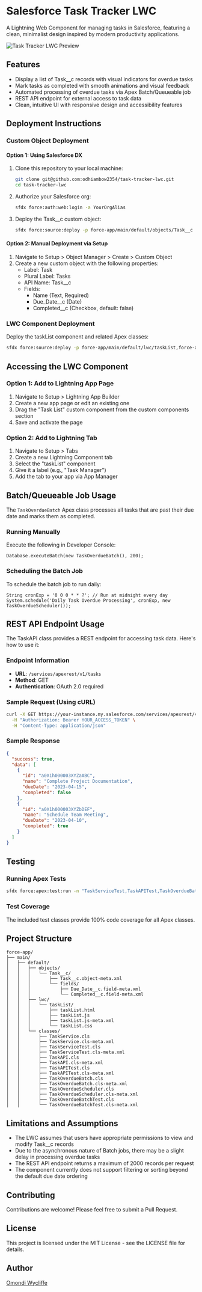 
# Salesforce Task Tracker LWC

A Lightning Web Component for managing tasks in Salesforce, featuring a clean, minimalist design inspired by modern productivity applications.

![Task Tracker LWC Preview](https://via.placeholder.com/800x450.png?text=Task+Tracker+LWC)

## Features

- Display a list of Task__c records with visual indicators for overdue tasks
- Mark tasks as completed with smooth animations and visual feedback
- Automated processing of overdue tasks via Apex Batch/Queueable job
- REST API endpoint for external access to task data
- Clean, intuitive UI with responsive design and accessibility features

## Deployment Instructions

### Custom Object Deployment

#### Option 1: Using Salesforce DX

1. Clone this repository to your local machine:
   ```bash
   git clone git@github.com:odhiambow2354/task-tracker-lwc.git
   cd task-tracker-lwc
   ```

2. Authorize your Salesforce org:
   ```bash
   sfdx force:auth:web:login -a YourOrgAlias
   ```

3. Deploy the Task__c custom object:
   ```bash
   sfdx force:source:deploy -p force-app/main/default/objects/Task__c
   ```

#### Option 2: Manual Deployment via Setup

1. Navigate to Setup > Object Manager > Create > Custom Object
2. Create a new custom object with the following properties:
   - Label: Task
   - Plural Label: Tasks
   - API Name: Task__c
   - Fields:
     - Name (Text, Required)
     - Due_Date__c (Date)
     - Completed__c (Checkbox, default: false)

### LWC Component Deployment

Deploy the taskList component and related Apex classes:

```bash
sfdx force:source:deploy -p force-app/main/default/lwc/taskList,force-app/main/default/classes
```

## Accessing the LWC Component

### Option 1: Add to Lightning App Page

1. Navigate to Setup > Lightning App Builder
2. Create a new app page or edit an existing one
3. Drag the "Task List" custom component from the custom components section
4. Save and activate the page

### Option 2: Add to Lightning Tab

1. Navigate to Setup > Tabs
2. Create a new Lightning Component tab
3. Select the "taskList" component
4. Give it a label (e.g., "Task Manager")
5. Add the tab to your app via App Manager

## Batch/Queueable Job Usage

The `TaskOverdueBatch` Apex class processes all tasks that are past their due date and marks them as completed.

### Running Manually

Execute the following in Developer Console:

```apex
Database.executeBatch(new TaskOverdueBatch(), 200);
```

### Scheduling the Batch Job

To schedule the batch job to run daily:

```apex
String cronExp = '0 0 0 * * ?'; // Run at midnight every day
System.schedule('Daily Task Overdue Processing', cronExp, new TaskOverdueScheduler());
```

## REST API Endpoint Usage

The TaskAPI class provides a REST endpoint for accessing task data. Here's how to use it:

### Endpoint Information

- **URL**: `/services/apexrest/v1/tasks`
- **Method**: GET
- **Authentication**: OAuth 2.0 required

### Sample Request (Using cURL)

```bash
curl -X GET https://your-instance.my.salesforce.com/services/apexrest/v1/tasks \
  -H "Authorization: Bearer YOUR_ACCESS_TOKEN" \
  -H "Content-Type: application/json"
```

### Sample Response

```json
{
  "success": true,
  "data": [
    {
      "id": "a0X1h000003XYZaABC",
      "name": "Complete Project Documentation",
      "dueDate": "2023-04-15",
      "completed": false
    },
    {
      "id": "a0X1h000003XYZbDEF",
      "name": "Schedule Team Meeting",
      "dueDate": "2023-04-10",
      "completed": true
    }
  ]
}
```

## Testing

### Running Apex Tests

```bash
sfdx force:apex:test:run -n "TaskServiceTest,TaskAPITest,TaskOverdueBatchTest" -r human
```

### Test Coverage

The included test classes provide 100% code coverage for all Apex classes.

## Project Structure

```
force-app/
├── main/
│   ├── default/
│   │   ├── objects/
│   │   │   └── Task__c/
│   │   │       ├── Task__c.object-meta.xml
│   │   │       └── fields/
│   │   │           ├── Due_Date__c.field-meta.xml
│   │   │           └── Completed__c.field-meta.xml
│   │   ├── lwc/
│   │   │   └── taskList/
│   │   │       ├── taskList.html
│   │   │       ├── taskList.js
│   │   │       ├── taskList.js-meta.xml
│   │   │       └── taskList.css
│   │   └── classes/
│   │       ├── TaskService.cls
│   │       ├── TaskService.cls-meta.xml
│   │       ├── TaskServiceTest.cls
│   │       ├── TaskServiceTest.cls-meta.xml
│   │       ├── TaskAPI.cls
│   │       ├── TaskAPI.cls-meta.xml
│   │       ├── TaskAPITest.cls
│   │       ├── TaskAPITest.cls-meta.xml
│   │       ├── TaskOverdueBatch.cls
│   │       ├── TaskOverdueBatch.cls-meta.xml
│   │       ├── TaskOverdueScheduler.cls
│   │       ├── TaskOverdueScheduler.cls-meta.xml
│   │       ├── TaskOverdueBatchTest.cls
│   │       └── TaskOverdueBatchTest.cls-meta.xml
```

## Limitations and Assumptions

- The LWC assumes that users have appropriate permissions to view and modify Task__c records
- Due to the asynchronous nature of Batch jobs, there may be a slight delay in processing overdue tasks
- The REST API endpoint returns a maximum of 2000 records per request
- The component currently does not support filtering or sorting beyond the default due date ordering

## Contributing

Contributions are welcome! Please feel free to submit a Pull Request.

## License

This project is licensed under the MIT License - see the LICENSE file for details.

## Author

[Omondi Wycliffe](mailto:iamwycliffedev.com)
